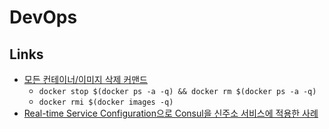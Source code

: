 # DevOps

## Links
* [모든 컨테이너/이미지 삭제 커맨드](https://countryxide.tistory.com/86)
    * `docker stop $(docker ps -a -q) && docker rm $(docker ps -a -q)`
    * `docker rmi $(docker images -q)`
* [Real-time Service Configuration으로 Consul을 신주소 서비스에 적용한 사례](https://woowabros.github.io/tools/2018/10/08/location-service-with-rcs.html)